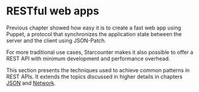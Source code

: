 # RESTful web apps

Previous chapter showed how easy it is to create a fast web app using Puppet, a protocol that synchronizes the application state between the server and the client using JSON-Patch.

For more traditional use cases, Starcounter makes it also possible to offer a REST API with minimum development and performance overhead. 

This section presents the techniques used to achieve common patterns in REST APIs. It extends the topics discussed in higher details in chapters [JSON](/guides/json/) and [Network](/guides/network/). 